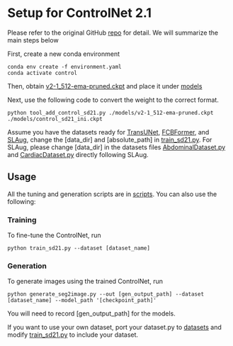 # Setup for ControlNet 2.1
Please refer to the original GitHub [repo](https://github.com/lllyasviel/ControlNet/tree/main) for detail. We will summarize the main steps below

First, create a new conda environment

    conda env create -f environment.yaml
    conda activate control

Then, obtain [v2-1_512-ema-pruned.ckpt](https://huggingface.co/stabilityai/stable-diffusion-2-1-base/tree/main) and place it under [models](./models/)

Next, use the following code to convert the weight to the correct format.

    python tool_add_control_sd21.py ./models/v2-1_512-ema-pruned.ckpt ./models/control_sd21_ini.ckpt

Assume you have the datasets ready for [TransUNet](../TransUNet/README.md), [FCBFormer](../FCBFormer/README.md), and [SLAug](../TransUNet/README.md), change the [data_dir] and [absolute_path] in [train_sd21.py](./train_sd21.py). For SLAug, please change [data_dir] in the datasets files [AbdominalDataset.py](./datasets/AbdominalDataset.py) and [CardiacDataset.py](./datasets/CardiacDataset.py) directly following SLAug. 


## Usage

All the tuning and generation scripts are in [scripts](./scripts/). You can also use the following:

### Training

To fine-tune the ControlNet, run

    python train_sd21.py --dataset [dataset_name]

### Generation

To generate images using the trained ControlNet, run

    python generate_seg2image.py --out [gen_output_path] --dataset [dataset_name] --model_path '[checkpoint_path]'

You will need to record [gen_output_path] for the models.

If you want to use your own dataset, port your dataset.py to [datasets](./datasets/) and modify [train_sd21.py](train_sd21.py) to include your dataset.